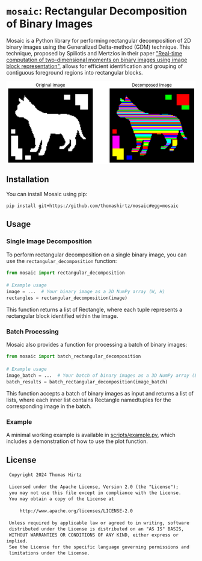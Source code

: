 # `mosaic`: Rectangular Decomposition of Binary Images

Mosaic is a Python library for performing rectangular decomposition of 2D binary images using the Generalized Delta-method (GDM) technique. This technique, proposed by Spiliotis and Mertzios in their paper ["Real-time computation of two-dimensional moments on binary images using image block representation"](https://ieeexplore.ieee.org/document/725368), allows for efficient identification and grouping of contiguous foreground regions into rectangular blocks.

<img align="center" alt="Example from the 99-Shape Database of the LEMS at Brown University" src="./scripts/output.png">

## Installation

You can install Mosaic using pip:

```
pip install git+https://github.com/thomashirtz/mosaic#egg=mosaic
```

## Usage

### Single Image Decomposition

To perform rectangular decomposition on a single binary image, you can use the `rectangular_decomposition` function:

```python
from mosaic import rectangular_decomposition

# Example usage
image = ...  # Your binary image as a 2D NumPy array (W, H)
rectangles = rectangular_decomposition(image)
```

This function returns a list of Rectangle, where each tuple represents a rectangular block identified within the image.

### Batch Processing

Mosaic also provides a function for processing a batch of binary images:

```python
from mosaic import batch_rectangular_decomposition

# Example usage
image_batch = ...  # Your batch of binary images as a 3D NumPy array (B, W, H)
batch_results = batch_rectangular_decomposition(image_batch)
```

This function accepts a batch of binary images as input and returns a list of lists, where each inner list contains Rectangle namedtuples for the corresponding image in the batch.

### Example

A minimal working example is available in [scripts/example.py](scripts/example.py), which includes a demonstration of how to use the plot function.

## License

     Copyright 2024 Thomas Hirtz

     Licensed under the Apache License, Version 2.0 (the "License");
     you may not use this file except in compliance with the License.
     You may obtain a copy of the License at

         http://www.apache.org/licenses/LICENSE-2.0

     Unless required by applicable law or agreed to in writing, software
     distributed under the License is distributed on an "AS IS" BASIS,
     WITHOUT WARRANTIES OR CONDITIONS OF ANY KIND, either express or implied.
     See the License for the specific language governing permissions and
     limitations under the License.
